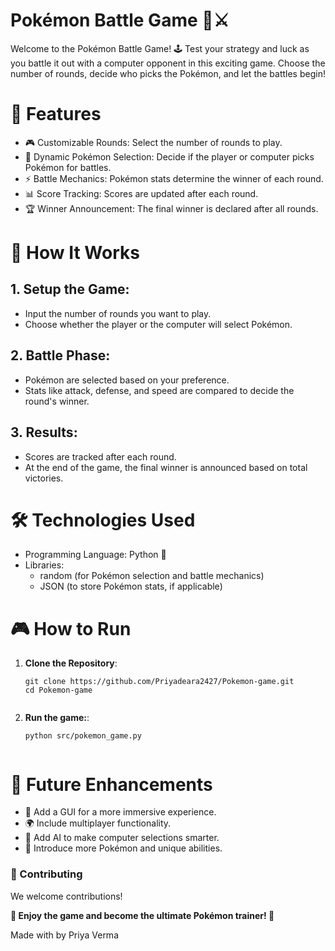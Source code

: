 # Pokémon Battle Game 🐾⚔️
Welcome to the Pokémon Battle Game! 🕹️ Test your strategy and luck as you battle it out with a computer opponent in this exciting game. Choose the number of rounds, decide who picks the Pokémon, and let the battles begin!

# 🌟 Features
* 🎮 Customizable Rounds: Select the number of rounds to play.
* 🤖 Dynamic Pokémon Selection: Decide if the player or computer picks Pokémon for battles.
* ⚡ Battle Mechanics: Pokémon stats determine the winner of each round.
* 📊 Score Tracking: Scores are updated after each round.
* 🏆 Winner Announcement: The final winner is declared after all rounds.

# 🚀 How It Works

## 1. Setup the Game:
* Input the number of rounds you want to play.
* Choose whether the player or the computer will select Pokémon.

## 2. Battle Phase:
* Pokémon are selected based on your preference.
* Stats like attack, defense, and speed are compared to decide the round's winner.

## 3. Results:
* Scores are tracked after each round.
* At the end of the game, the final winner is announced based on total victories.


# 🛠️ Technologies Used
* Programming Language: Python 🐍
* Libraries:
  * random (for Pokémon selection and battle mechanics)
  * JSON (to store Pokémon stats, if applicable)

# 🎮 How to Run
1. **Clone the Repository**: 
   ```shell
   git clone https://github.com/Priyadeara2427/Pokemon-game.git
   cd Pokemon-game


2. **Run the game:**:
   ```shell
   python src/pokemon_game.py


# 🔮 Future Enhancements
* 🎨 Add a GUI for a more immersive experience.
* 🌍 Include multiplayer functionality.
* 🧠 Add AI to make computer selections smarter.
* 🐉 Introduce more Pokémon and unique abilities.

### 🤝 Contributing
We welcome contributions! 

**🎉 Enjoy the game and become the ultimate Pokémon trainer! 🎉**

Made with by Priya Verma
